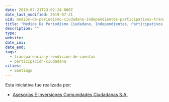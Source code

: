 ```yaml
---
date: 2019-07-21T23:02:24.000Z
date_last_modified: 2019-07-21
uid: medios-de-periodismo-ciudadano-independientes-participativos-transparentes-de-alta-escalabilidad-e-impacto-social
title: "Medios De Periodismo Ciudadano, Independientes, Participativos, Transparentes, De Alta Escalabilidad E Impacto Social"
description: ""
type: 
website: 
date_ini: 
date_end: 
tags:
  - transparencia-y-rendicion-de-cuentas
  - participación-ciudadana
cities: 
  - Santiago
---
```


Esta iniciativa fue realizada por:

- [Asesorías E Inversiones Comunidades Ciudadanas S.A.](/i/asesorias-e-inversiones-comunidades-ciudadanas-s-a.html)
